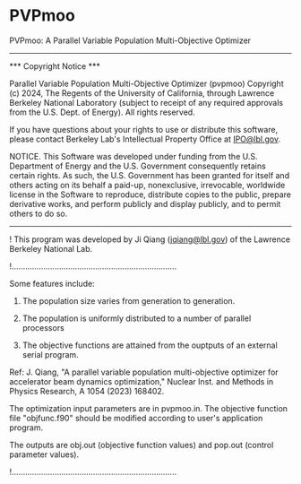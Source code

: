 # PVPmoo
PVPmoo: A Parallel Variable Population Multi-Objective Optimizer

****************************

*** Copyright Notice ***

Parallel Variable Population Multi-Objective Optimizer (pvpmoo) 
Copyright (c) 2024, The Regents of the University of California,
through Lawrence Berkeley National Laboratory (subject to receipt of
any required approvals from the U.S. Dept. of Energy). All rights reserved.

If you have questions about your rights to use or distribute this software,
please contact Berkeley Lab's Intellectual Property Office at
IPO@lbl.gov.

NOTICE.  This Software was developed under funding from the U.S. Department
of Energy and the U.S. Government consequently retains certain rights.  As
such, the U.S. Government has been granted for itself and others acting on
its behalf a paid-up, nonexclusive, irrevocable, worldwide license in the
Software to reproduce, distribute copies to the public, prepare derivative 
works, and perform publicly and display publicly, and to permit others to do so.


****************************

! This program was developed by Ji Qiang (jqiang@lbl.gov) of the Lawrence Berkeley National Lab.

!.........................................................................

Some features include:

1) The population size varies from generation to generation.

2) The population is uniformly distributed to a number of parallel processors

3) The objective functions are attained from the ouptputs of an external serial program.

Ref: J. Qiang, "A parallel variable population multi-objective optimizer for
accelerator beam dynamics optimization," Nuclear Inst. and Methods in Physics Research,
A 1054 (2023) 168402.

The optimization input parameters are in pvpmoo.in.
The objective function file "objfunc.f90" should be modified according to
user's application program.

The outputs are obj.out (objective function values) and pop.out (control parameter values).

!.........................................................................


